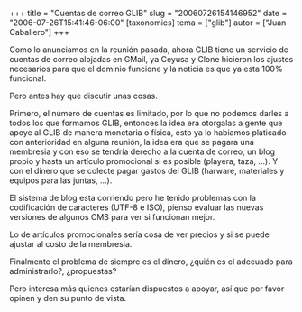 +++
title = "Cuentas de correo GLIB"
slug = "20060726154146952"
date = "2006-07-26T15:41:46-06:00"
[taxonomies]
tema = ["glib"]
autor = ["Juan Caballero"]
+++

Como lo anunciamos en la reunión pasada, ahora GLIB tiene un servicio de
cuentas de correo alojadas en GMail, ya Ceyusa y Clone hicieron los
ajustes necesarios para que el dominio funcione y la noticia es que ya
esta 100% funcional.

Pero antes hay que discutir unas cosas.

<!-- more -->
Primero, el número de cuentas es limitado, por lo que no podemos darles
a todos los que formamos GLIB, entonces la idea era otorgalas a gente
que apoye al GLIB de manera monetaria o física, esto ya lo habiamos
platicado con anterioridad en alguna reunión, la idea era que se pagara
una membresia y con eso se tendría derecho a la cuenta de correo, un
blog propio y hasta un artículo promocional si es posible (playera,
taza, …). Y con el dinero que se colecte pagar gastos del GLIB (harware,
materiales y equipos para las juntas, …).

El sistema de blog esta corriendo pero he tenido problemas con la
codificación de caracteres (UTF-8 e ISO), pienso evaluar las nuevas
versiones de algunos CMS para ver si funcionan mejor.

Lo de artículos promocionales sería cosa de ver precios y si se puede
ajustar al costo de la membresia.

Finalmente el problema de siempre es el dinero, ¿quién es el adecuado
para administrarlo?, ¿propuestas?

Pero interesa más quienes estarían dispuestos a apoyar, así que por
favor opinen y den su punto de vista.

